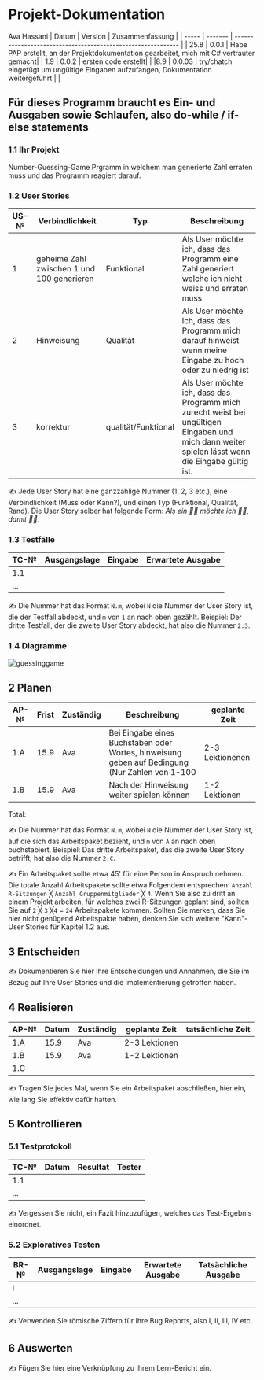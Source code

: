 # Projekt-Dokumentation


Ava Hassani
| Datum | Version | Zusammenfassung                                              |
| ----- | ------- | ------------------------------------------------------------ |
| 25.8  | 0.0.1   | Habe PAP erstellt, an der Projektdokumentation gearbeitet, mich mit C# vertrauter gemacht|
| 1.9   | 0.0.2   | ersten code erstellt|                                                              |
|8.9    | 0.0.03  | try/chatch eingefügt um ungültige Eingaben aufzufangen, Dokumentation weitergeführt | 
|

##  Für dieses Programm braucht es Ein- und Ausgaben sowie Schlaufen, also do-while / if-else statements 

### 1.1 Ihr Projekt

Number-Guessing-Game Prgramm in welchem man generierte Zahl erraten muss und das Programm reagiert darauf.

### 1.2 User Stories

| US-№ | Verbindlichkeit | Typ  | Beschreibung                       |
| ---- | --------------- | ---- | ---------------------------------- |
| 1    | geheime Zahl zwischen 1 und 100 generieren| Funktional|Als User möchte ich, dass das Programm eine Zahl generiert welche ich nicht weiss und erraten muss |
| 2  | Hinweisung  | Qualität| Als User möchte ich, dass das Programm mich darauf hinweist wenn meine Eingabe zu hoch oder zu niedrig ist |
|3 | korrektur | qualität/Funktional | Als User möchte ich, dass das Programm mich zurecht weist bei ungültigen Eingaben und mich dann weiter spielen lässt wenn die Eingabe gültig ist.


✍️ Jede User Story hat eine ganzzahlige Nummer (1, 2, 3 etc.), eine Verbindlichkeit (Muss oder Kann?), und einen Typ (Funktional, Qualität, Rand). Die User Story selber hat folgende Form: *Als ein 🤷‍♂️ möchte ich 🤷‍♂️, damit 🤷‍♂️*.

### 1.3 Testfälle

| TC-№ | Ausgangslage | Eingabe | Erwartete Ausgabe |
| ---- | ------------ | ------- | ----------------- |
| 1.1  |              |         |                   |
| ...  |              |         |                   |

✍️ Die Nummer hat das Format `N.m`, wobei `N` die Nummer der User Story ist, die der Testfall abdeckt, und `m` von `1` an nach oben gezählt. Beispiel: Der dritte Testfall, der die zweite User Story abdeckt, hat also die Nummer `2.3`.

### 1.4 Diagramme
![guessinggame](https://user-images.githubusercontent.com/111045914/189060986-c62fd256-fed4-4a28-8b58-be7990338dc3.png)
 

## 2 Planen

| AP-№ | Frist | Zuständig | Beschreibung | geplante Zeit |
| ---- | ----- | --------- | ------------ | ------------- |
| 1.A  | 15.9 | Ava | Bei Eingabe eines Buchstaben oder Wortes, hinweisung geben auf Bedingung (Nur Zahlen von 1-100| 2-3 Lektionenen|
| 1.B  |  15.9| Ava | Nach der Hinweisung weiter spielen können | 1-2 Lektionen | 

Total: 

✍️ Die Nummer hat das Format `N.m`, wobei `N` die Nummer der User Story ist, auf die sich das Arbeitspaket bezieht, und `m` von `A` an nach oben buchstabiert. Beispiel: Das dritte Arbeitspaket, das die zweite User Story betrifft, hat also die Nummer `2.C`.

✍️ Ein Arbeitspaket sollte etwa 45' für eine Person in Anspruch nehmen. Die totale Anzahl Arbeitspakete sollte etwa Folgendem entsprechen: `Anzahl R-Sitzungen` ╳ `Anzahl Gruppenmitglieder` ╳ `4`. Wenn Sie also zu dritt an einem Projekt arbeiten, für welches zwei R-Sitzungen geplant sind, sollten Sie auf `2` ╳ `3` ╳`4` = `24` Arbeitspakete kommen. Sollten Sie merken, dass Sie hier nicht genügend Arbeitspakte haben, denken Sie sich weitere "Kann"-User Stories für Kapitel 1.2 aus.

## 3 Entscheiden

✍️ Dokumentieren Sie hier Ihre Entscheidungen und Annahmen, die Sie im Bezug auf Ihre User Stories und die Implementierung getroffen haben.

## 4 Realisieren

| AP-№ | Datum | Zuständig | geplante Zeit | tatsächliche Zeit |
| ---- | ----- | --------- | ------------- | ----------------- |
| 1.A  | 15.9  | Ava       |2-3 Lektionen  |                   |
| 1.B  | 15.9  | Ava       |1-2 Lektionen  |                   |
|1.C   |       | 

✍️ Tragen Sie jedes Mal, wenn Sie ein Arbeitspaket abschließen, hier ein, wie lang Sie effektiv dafür hatten.

## 5 Kontrollieren

### 5.1 Testprotokoll

| TC-№ | Datum | Resultat | Tester |
| ---- | ----- | -------- | ------ |
| 1.1  |       |          |        |
| ...  |       |          |        |

✍️ Vergessen Sie nicht, ein Fazit hinzuzufügen, welches das Test-Ergebnis einordnet.

### 5.2 Exploratives Testen

| BR-№ | Ausgangslage | Eingabe | Erwartete Ausgabe | Tatsächliche Ausgabe |
| ---- | ------------ | ------- | ----------------- | -------------------- |
| I    |              |         |                   |                      |
| ...  |              |         |                   |                      |

✍️ Verwenden Sie römische Ziffern für Ihre Bug Reports, also I, II, III, IV etc.

## 6 Auswerten

✍️ Fügen Sie hier eine Verknüpfung zu Ihrem Lern-Bericht ein.
